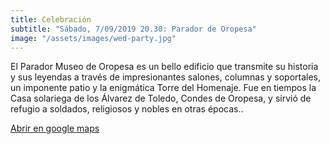 ```yaml
---
title: Celebración
subtitle: "Sábado, 7/09/2019 20.30: Parador de Oropesa"
image: "/assets/images/wed-party.jpg"
---
```


El Parador Museo de Oropesa es un bello edificio que transmite su historia y sus leyendas
a través de impresionantes salones, columnas y soportales, un imponente patio y la enigmática Torre del Homenaje. Fue en tiempos la Casa
solariega de los Álvarez de Toledo, Condes de Oropesa, y sirvió de refugio a
soldados, religiosos y nobles en otras épocas..

<a class="btn btn-primary btn-block" href="https://goo.gl/maps/nBmGtZdYdaJzPmob9">Abrir en google maps</a>

<!-- {% include _googleMap.html url=site.maps.paradorOropesa %} -->
